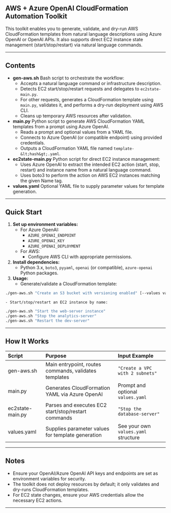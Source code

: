 ## AWS + Azure OpenAI CloudFormation Automation Toolkit

This toolkit enables you to generate, validate, and dry-run AWS CloudFormation templates from natural language descriptions using Azure OpenAI or OpenAI APIs. It also supports direct EC2 instance state management (start/stop/restart) via natural language commands.

---

## Contents

- **gen-aws.sh**
Bash script to orchestrate the workflow:
    - Accepts a natural language command or infrastructure description.
    - Detects EC2 start/stop/restart requests and delegates to `ec2state-main.py`.
    - For other requests, generates a CloudFormation template using `main.py`, validates it, and performs a dry-run deployment using AWS CLI.
    - Cleans up temporary AWS resources after validation.
- **main.py**
Python script to generate AWS CloudFormation YAML templates from a prompt using Azure OpenAI.
    - Reads a prompt and optional values from a YAML file.
    - Connects to Azure OpenAI (or compatible endpoint) using provided credentials.
    - Outputs a CloudFormation YAML file named `template-&lt;hash&gt;.yaml`.
- **ec2state-main.py**
Python script for direct EC2 instance management:
    - Uses Azure OpenAI to extract the intended EC2 action (start, stop, restart) and instance name from a natural language command.
    - Uses boto3 to perform the action on AWS EC2 instances matching the given Name tag.
- **values.yaml**
Optional YAML file to supply parameter values for template generation.

---

## Quick Start

1. **Set up environment variables:**
    - For Azure OpenAI:
        - `AZURE_OPENAI_ENDPOINT`
        - `AZURE_OPENAI_KEY`
        - `AZURE_OPENAI_DEPLOYMENT`
    - For AWS:
        - Configure AWS CLI with appropriate permissions.
2. **Install dependencies:**
    - Python 3.x, `boto3`, `pyyaml`, `openai` (or compatible), `azure-openai` Python packages.
3. **Usage:**
    - Generate/validate a CloudFormation template:

```sh
./gen-aws.sh "Create an S3 bucket with versioning enabled" [--values values.yaml]
```

    - Start/stop/restart an EC2 instance by name:

```sh
./gen-aws.sh "Start the web-server instance"
./gen-aws.sh "Stop the analytics-server"
./gen-aws.sh "Restart the dev-server"
```


---

## How It Works

| Script | Purpose | Input Example |
| :-- | :-- | :-- |
| gen-aws.sh | Main entrypoint, routes commands, validates templates | `"Create a VPC with 2 subnets"` |
| main.py | Generates CloudFormation YAML via Azure OpenAI | Prompt and optional `values.yaml` |
| ec2state-main.py | Parses and executes EC2 start/stop/restart commands | `"Stop the database-server"` |
| values.yaml | Supplies parameter values for template generation | See your own `values.yaml` structure |


---

## Notes

- Ensure your OpenAI/Azure OpenAI API keys and endpoints are set as environment variables for security.
- The toolkit does not deploy resources by default; it only validates and dry-runs CloudFormation templates.
- For EC2 state changes, ensure your AWS credentials allow the necessary EC2 actions.

---